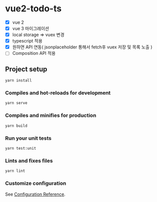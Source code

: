 # vue2-todo-ts

- [x] vue 2
- [x] vue 3 마이그레이션
- [x] local storage => vuex 변경
- [x] typescript 적용
- [x] 원하면 API 연동( jsonplaceholder 통해서 fetch후 vuex 저장 및 목록 노출 )
- [ ] Composition API 적용

## Project setup

```
yarn install
```

### Compiles and hot-reloads for development

```
yarn serve
```

### Compiles and minifies for production

```
yarn build
```

### Run your unit tests

```
yarn test:unit
```

### Lints and fixes files

```
yarn lint
```

### Customize configuration

See [Configuration Reference](https://cli.vuejs.org/config/).
